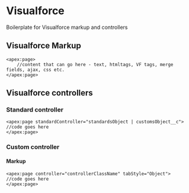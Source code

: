 # Visualforce
Boilerplate for Visualforce markup and controllers


## Visualforce Markup
```
<apex:page>
    //content that can go here - text, htmltags, VF tags, merge fields, ajax, css etc.
</apex:page>
```

## Visualforce controllers

### Standard controller
```
<apex:page standardController="standardsObject | customsObject__c">
//code goes here
</apex:page>
```

### Custom controller

#### Markup
```
<apex:page controller="controllerClassName" tabStyle="Object">
//code goes here
</apex:page>
```




